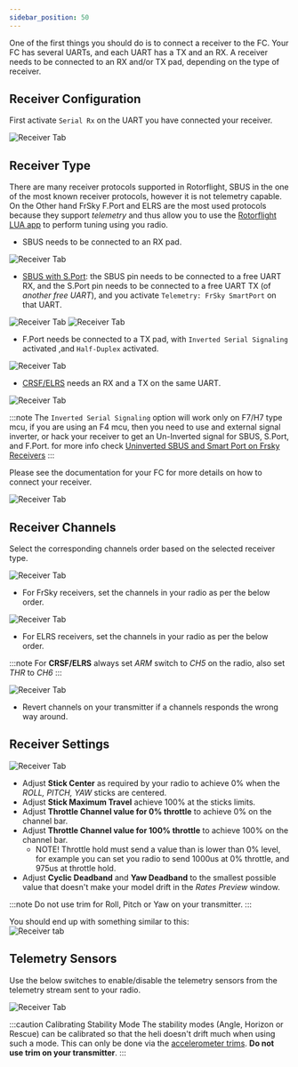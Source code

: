 ```yaml
---
sidebar_position: 50
---
```


One of the first things you should do is to connect a receiver to the FC. Your FC has several UARTs, and each UART has a TX and an RX. A receiver needs to be connected to an RX and/or TX pad, depending on the type of receiver.

## Receiver Configuration

First activate `Serial Rx` on the UART you have connected your receiver.

![Receiver Tab](./img/receiver-uart.png)

## Receiver Type

There are many receiver protocols supported in Rotorflight, SBUS in the one of the most known receiver protocols, however it is not telemetry capable. On the Other hand FrSky F.Port and ELRS are the most used protocols because they support _telemetry_ and thus allow you to use the [Rotorflight LUA app](./LUA-Scripts.md) to perform tuning using you radio.


* SBUS needs to be connected to an RX pad.

![Receiver Tab](./img/receiver-sbus.png)

* [SBUS with S.Port](https://oscarliang.com/sbus-smartport-telemetry-naze32/): the SBUS pin needs to be connected to a free UART RX, and the S.Port pin needs to be connected to a free UART TX (of *another free UART*), and you activate `Telemetry: FrSky SmartPort` on that UART.

![Receiver Tab](./img/receiver-sbus.png)
![Receiver Tab](./img/receiver-uart-sport.png)


* F.Port needs be connected to a TX pad, with `Inverted Serial Signaling` activated ,and `Half-Duplex` activated.

![Receiver Tab](./img/receiver-fport.png)

* [CRSF/ELRS](https://www.expresslrs.org/2.0/quick-start/receivers/wiring-up/) needs an RX and a TX on the same UART. 

![Receiver Tab](./img/receiver-crsf.png)

:::note
The `Inverted Serial Signaling` option will work only on F7/H7 type mcu, if you are using an F4 mcu, then you need to use and external signal inverter, or hack your receiver to get an Un-Inverted signal for SBUS, S.Port, and F.Port.
for more info check [Uninverted SBUS and Smart Port on Frsky Receivers](https://oscarliang.com/uninverted-sbus-smart-port-frsky-receivers/)
:::

Please see the documentation for your FC for more details on how to connect your receiver. 

![Receiver Tab](./img/receiver-tab.png)

## Receiver Channels

Select the corresponding channels order based on the selected receiver type.

![Receiver Tab](./img/receiver-channels.png)

* For FrSky receivers, set the channels in your radio as per the below order.

![Receiver Tab](./img/receiver-order-frsky.png)

* For ELRS receivers, set the channels in your radio as per the below order.

:::note
For **CRSF/ELRS** always set *ARM* switch to *CH5* on the radio, also set *THR* to *CH6*
:::

![Receiver Tab](./img/receiver-order-elrs.png)

* Revert channels on your transmitter if a channels responds the wrong way around. 

## Receiver Settings

![Receiver Tab](./img/receiver-settings.png)

* Adjust **Stick Center** as required by your radio to achieve 0% when the _ROLL, PITCH, YAW_ sticks are centered. 
* Adjust **Stick Maximum Travel** achieve 100% at the sticks limits.
* Adjust **Throttle Channel value for 0% throttle** to achieve 0% on the channel bar.
* Adjust **Throttle Channel value for 100% throttle** to achieve 100% on the channel bar.
    * NOTE! Throttle hold must send a value than is lower than 0% level, for example you can set you radio to send 1000us at 0% throttle, and 975us at throttle hold.
* Adjust **Cyclic Deadband** and **Yaw Deadband** to the smallest possible value that doesn't make your model drift in the *Rates Preview* window.

:::note
Do not use trim for Roll, Pitch or Yaw on your transmitter. 
:::

You should end up with something similar to this:  
![Receiver tab](./img/tx-output-calibrated.gif)

## Telemetry Sensors

Use the below switches to enable/disable the telemetry sensors from the telemetry stream sent to your radio.

![Receiver Tab](./img/receiver-telem-sensors.png)

:::caution
Calibrating Stability Mode
The stability modes (Angle, Horizon or Rescue) can be calibrated so that the heli doesn't drift much when using such a mode. This can only be done via the [accelerometer trims](https://github.com/rotorflight/rotorflight/wiki/Using-stability-modes/_edit#calibrating-stability-modes). 
**Do not use trim on your transmitter**.
:::
